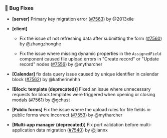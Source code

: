 ### 🐛 Bug Fixes

- **[server]** Primary key migration error ([#7563](https://github.com/nocobase/nocobase/pull/7563)) by @2013xile

- **[client]**
  - Fix the issue of not refreshing data after submitting the form ([#7560](https://github.com/nocobase/nocobase/pull/7560)) by @zhangzhonghe

  - Fix the issue where missing dynamic properties in the `AssignedField` component caused file upload errors in "Create record" or "Update record" nodes ([#7556](https://github.com/nocobase/nocobase/pull/7556)) by @mytharcher

- **[Calendar]** fix data query issue caused by unique identifier in calendar block ([#7562](https://github.com/nocobase/nocobase/pull/7562)) by @katherinehhh

- **[Block: template (deprecated)]** Fixed an issue where unnecessary requests for block templates were triggered when opening or closing modals ([#7561](https://github.com/nocobase/nocobase/pull/7561)) by @gchust

- **[Public forms]** Fix the issue where the upload rules for file fields in public forms were incorrect ([#7553](https://github.com/nocobase/nocobase/pull/7553)) by @mytharcher

- **[Multi-app manager (deprecated)]** Fix port validation before multi-application data migration ([#7540](https://github.com/nocobase/nocobase/pull/7540)) by @jiannx

